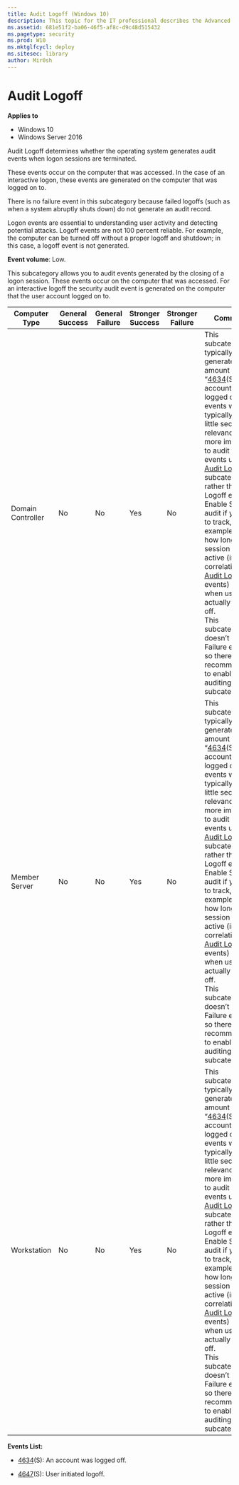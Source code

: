 ```yaml
---
title: Audit Logoff (Windows 10)
description: This topic for the IT professional describes the Advanced Security Audit policy setting, Audit Logoff, which determines whether the operating system generates audit events when logon sessions are terminated.
ms.assetid: 681e51f2-ba06-46f5-af8c-d9c48d515432
ms.pagetype: security
ms.prod: W10
ms.mktglfcycl: deploy
ms.sitesec: library
author: Mir0sh
---
```


# Audit Logoff

**Applies to**
-   Windows 10
-   Windows Server 2016


Audit Logoff determines whether the operating system generates audit events when logon sessions are terminated.

These events occur on the computer that was accessed. In the case of an interactive logon, these events are generated on the computer that was logged on to.

There is no failure event in this subcategory because failed logoffs (such as when a system abruptly shuts down) do not generate an audit record.

Logon events are essential to understanding user activity and detecting potential attacks. Logoff events are not 100 percent reliable. For example, the computer can be turned off without a proper logoff and shutdown; in this case, a logoff event is not generated.

**Event volume**: Low.

This subcategory allows you to audit events generated by the closing of a logon session. These events occur on the computer that was accessed. For an interactive logoff the security audit event is generated on the computer that the user account logged on to.

| Computer Type     | General Success | General Failure | Stronger Success | Stronger Failure | Comments                                                                                                                                                                                                                                                                                                                                                                                                                                                                                                                                                                                                                            |
|-------------------|-----------------|-----------------|------------------|------------------|-------------------------------------------------------------------------------------------------------------------------------------------------------------------------------------------------------------------------------------------------------------------------------------------------------------------------------------------------------------------------------------------------------------------------------------------------------------------------------------------------------------------------------------------------------------------------------------------------------------------------------------|
| Domain Controller | No              | No              | Yes              | No               | This subcategory typically generates huge amount of “[4634](event-4634.md)(S): An account was logged off.” events which, typically has little security relevance. It is more important to audit Logon events using [Audit Logon](audit-logon.md) subcategory, rather than Logoff events.<br>Enable Success audit if you want to track, for example, for how long session was active (in correlation with [Audit Logon](audit-logon.md) events) and when user actually logged off.<br>This subcategory doesn’t have Failure events, so there is no recommendation to enable Failure auditing for this subcategory. |
| Member Server     | No              | No              | Yes              | No               | This subcategory typically generates huge amount of “[4634](event-4634.md)(S): An account was logged off.” events which, typically has little security relevance. It is more important to audit Logon events using [Audit Logon](audit-logon.md) subcategory, rather than Logoff events.<br>Enable Success audit if you want to track, for example, for how long session was active (in correlation with [Audit Logon](audit-logon.md) events) and when user actually logged off.<br>This subcategory doesn’t have Failure events, so there is no recommendation to enable Failure auditing for this subcategory. |
| Workstation       | No              | No              | Yes              | No               | This subcategory typically generates huge amount of “[4634](event-4634.md)(S): An account was logged off.” events which, typically has little security relevance. It is more important to audit Logon events using [Audit Logon](audit-logon.md) subcategory, rather than Logoff events.<br>Enable Success audit if you want to track, for example, for how long session was active (in correlation with [Audit Logon](audit-logon.md) events) and when user actually logged off.<br>This subcategory doesn’t have Failure events, so there is no recommendation to enable Failure auditing for this subcategory. |

**Events List:**

-   [4634](event-4634.md)(S): An account was logged off.

-   [4647](event-4647.md)(S): User initiated logoff.

